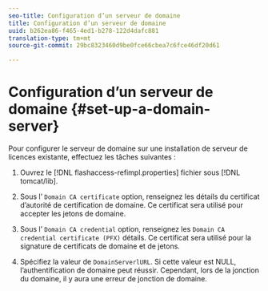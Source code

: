 ```yaml
---
seo-title: Configuration d’un serveur de domaine
title: Configuration d’un serveur de domaine
uuid: b262ea86-f465-4ed1-b278-122d4dafc881
translation-type: tm+mt
source-git-commit: 29bc8323460d9be0fce66cbea7c6fce46df20d61

---
```



# Configuration d’un serveur de domaine {#set-up-a-domain-server}

Pour configurer le serveur de domaine sur une installation de serveur de licences existante, effectuez les tâches suivantes :

1. Ouvrez le [!DNL flashaccess-refimpl.properties] fichier sous [!DNL tomcat/lib].

1. Sous l’ `Domain CA certificate` option, renseignez les détails du certificat d’autorité de certification de domaine. Ce certificat sera utilisé pour accepter les jetons de domaine.
1. Sous l’ `Domain CA credential` option, renseignez les `Domain CA credential certificate (PFX)` détails. Ce certificat sera utilisé pour la signature de certificats de domaine et de jetons.

1. Spécifiez la valeur de `DomainServerlURL`. Si cette valeur est NULL, l’authentification de domaine peut réussir. Cependant, lors de la jonction du domaine, il y aura une erreur de jonction de domaine.

